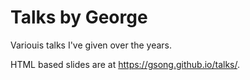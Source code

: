 # Talks by George

Variouis talks I've given over the years.

HTML based slides are at <https://gsong.github.io/talks/>.
